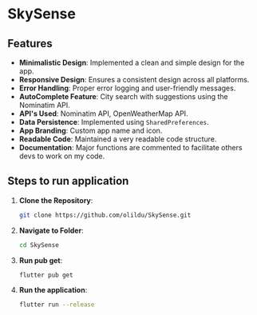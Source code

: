 # SkySense

## Features

- **Minimalistic Design**: Implemented a clean and simple design for the app.
- **Responsive Design**: Ensures a consistent design across all platforms.
- **Error Handling**: Proper error logging and user-friendly messages.
- **AutoComplete Feature**: City search with suggestions using the Nominatim API.
- **API's Used**: Nominatim API, OpenWeatherMap API.
- **Data Persistence**: Implemented using `SharedPreferences`.
- **App Branding**: Custom app name and icon.
- **Readable Code**: Maintained a very readable code structure.
- **Documentation**: Major functions are commented to facilitate others devs to work on my code.


## Steps to run application

1. **Clone the Repository**:
   ```bash
   git clone https://github.com/olildu/SkySense.git

2. **Navigate to Folder**:
   ```bash
   cd SkySense

3. **Run pub get**:
   ```bash
   flutter pub get

4. **Run the application**:
   ```bash
   flutter run --release